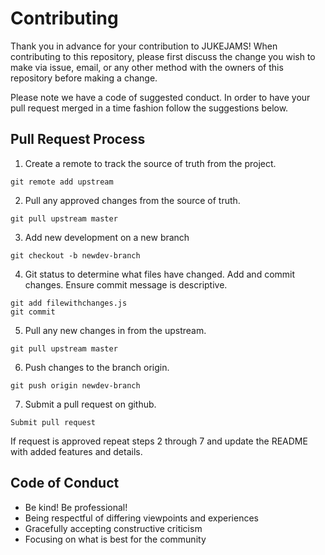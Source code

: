 # Contributing

Thank you in advance for your contribution to JUKEJAMS! When contributing to this repository, please first discuss the change you wish to make via issue,
email, or any other method with the owners of this repository before making a change. 

Please note we have a code of suggested conduct. In order to have your pull request merged in a time fashion follow the suggestions below.

## Pull Request Process

1. Create a remote to track the source of truth from the project. 
```
git remote add upstream 
```
2. Pull any approved changes from the source of truth. 
```
git pull upstream master
```
3. Add new development on a new branch
```
git checkout -b newdev-branch
```
4. Git status to determine what files have changed. Add and commit changes. Ensure commit message is descriptive.
```
git add filewithchanges.js
git commit
```
5. Pull any new changes in from the upstream.
```
git pull upstream master
```
6. Push changes to the branch origin.
```
git push origin newdev-branch
```
7. Submit a pull request on github.
```
Submit pull request
```
If request is approved repeat steps 2 through 7 and update the README with added features and details. 

## Code of Conduct

* Be kind! Be professional!
* Being respectful of differing viewpoints and experiences
* Gracefully accepting constructive criticism
* Focusing on what is best for the community
